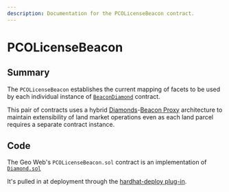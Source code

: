 ```yaml
---
description: Documentation for the PCOLicenseBeacon contract.
---
```


# PCOLicenseBeacon

## Summary

The `PCOLicenseBeacon` establishes the current mapping of facets to be used by each individual instance of [`BeaconDiamond`](beacondiamond.md) contract.&#x20;

This pair of contracts uses a hybrid [Diamonds](standards-and-protocols/diamonds-multi-facet-proxy-eip-2535.md)-[Beacon Proxy](standards-and-protocols/beacon-proxy.md) architecture to maintain extensibility of land market operations even as each land parcel requires a separate contract instance.

## Code

The Geo Web's `PCOLicenseBeacon.sol` contract is an implementation of [`Diamond.sol`](https://github.com/wighawag/hardhat-deploy/blob/master/solc\_0.8/diamond/Diamond.sol)

It's pulled in at deployment through the [hardhat-deploy plug-in](https://github.com/wighawag/hardhat-deploy).

